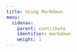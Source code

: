 ```yaml
---
title: Using Markdown
menu:
  sidenav:
    parent: contribute
    identifier: markdown
    weight: 1
---
```

